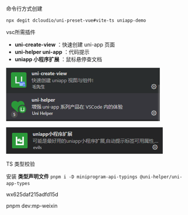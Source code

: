 命令行方式创建

```
npx degit dcloudio/uni-preset-vue#vite-ts uniapp-demo
```

vsc所需插件

- **uni-create-view** ：快速创建 uni-app 页面
- **uni-helper uni-app** ：代码提示
- **uniapp 小程序扩展** ：鼠标悬停查文档

![image-20231019171258872](img/Untitled.assets/image-20231019171258872.png)

![image-20231019171307404](img/Untitled.assets/image-20231019171307404.png)

 TS 类型校验

安装 **类型声明文件** `pnpm i -D miniprogram-api-typings @uni-helper/uni-app-types`

wx625daf215adfd15d

pnpm dev:mp-weixin 